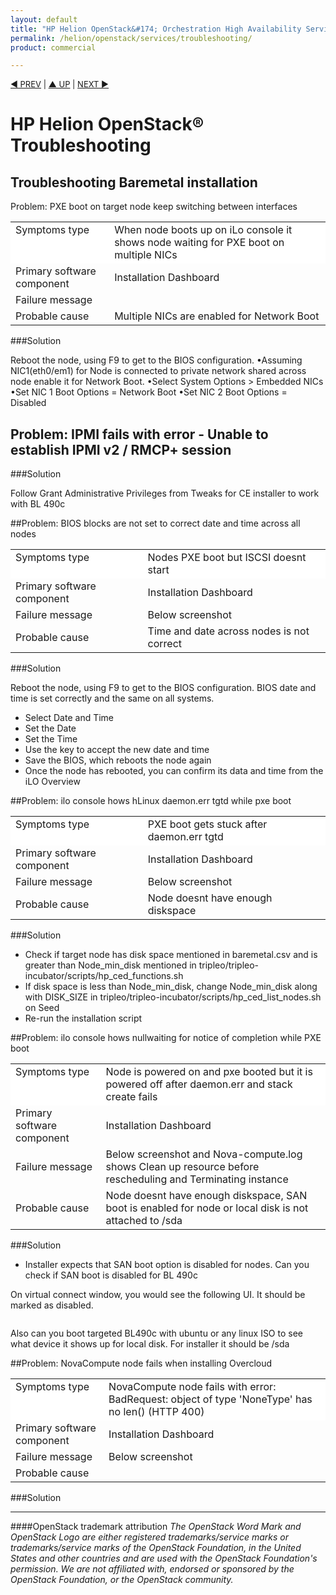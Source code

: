 ```yaml
---
layout: default
title: "HP Helion OpenStack&#174; Orchestration High Availability Service Overview"
permalink: /helion/openstack/services/troubleshooting/
product: commercial

---
```

<!--PUBLISHED-->

<script>

function PageRefresh {
onLoad="window.refresh"
}

PageRefresh();

</script>


<p style="font-size: small;"> <a href="/helion/openstack/services/object/overview/">&#9664; PREV</a> | <a href="/helion/openstack/services/overview/">&#9650; UP</a> | <a href="/helion/openstack/services/reporting/overview/"> NEXT &#9654</a> </p>


# HP Helion OpenStack&reg;  Troubleshooting


## Troubleshooting Baremetal installation

Problem: PXE boot on target node keep switching between interfaces

<table style="text-align: left; vertical-align: top;">

<tr style="background-color: white; text-align: left; vertical-align: top;">
<td>Symptoms type</td>
<td> When node boots up on iLo console it shows node waiting for PXE boot on multiple NICs </td>
</tr>
<td>Primary software component</td>
<td>Installation Dashboard</td>
</tr>
<td>Failure message </td>
<td></td>
</tr>
<td>Probable cause</td>
<td>Multiple NICs are enabled for Network Boot</td>
</tr>
</table>

###Solution

 Reboot the node, using F9 to get to the BIOS configuration.
•Assuming NIC1(eth0/em1) for Node is connected to private network shared across node enable it for Network Boot. •Select System Options > Embedded NICs
•Set NIC 1 Boot Options = Network Boot
•Set NIC 2 Boot Options = Disabled


## Problem: IPMI fails with error - Unable to establish IPMI v2 / RMCP+ session 

###Solution

Follow Grant Administrative Privileges from Tweaks for CE installer to work with BL 490c 

##Problem: BIOS blocks are not set to correct date and time across all nodes

<table style="text-align: left; vertical-align: top;">

<tr style="background-color: white; text-align: left; vertical-align: top;">
<td>Symptoms type</td>
<td> Nodes PXE boot but ISCSI doesnt start </td>
</tr>
<td>Primary software component</td>
<td>Installation Dashboard</td>
</tr>
<td>Failure message </td>
<td>Below screenshot</td>
</tr>
<td>Probable cause</td>
<td>Time and date across nodes is not correct</td>
</tr>
</table>

###Solution

Reboot the node, using F9 to get to the BIOS configuration. BIOS date and time is set correctly and the same on all systems.

- Select Date and Time
- Set the Date
- Set the Time
- Use the <ENTER> key to accept the new date and time
- Save the BIOS, which reboots the node again
- Once the node has rebooted, you can confirm its data and time from the iLO Overview

##Problem: ilo console hows hLinux daemon.err tgtd while pxe boot

<table style="text-align: left; vertical-align: top;">

<tr style="background-color: white; text-align: left; vertical-align: top;">
<td>Symptoms type</td>
<td>PXE boot gets stuck after daemon.err tgtd </td>
</tr>
<td>Primary software component</td>
<td>Installation Dashboard</td>
</tr>
<td>Failure message </td>
<td>Below screenshot</td>
</tr>
<td>Probable cause</td>
<td>Node doesnt have enough diskspace</td>
</tr>
</table>

###Solution

* Check if target node has disk space mentioned in baremetal.csv and is greater than Node_min_disk mentioned in tripleo/tripleo-incubator/scripts/hp_ced_functions.sh 
* If disk space is less than Node_min_disk, change Node_min_disk  along with DISK_SIZE in tripleo/tripleo-incubator/scripts/hp_ced_list_nodes.sh  on Seed 
* Re-run the installation script 


##Problem: ilo console hows nullwaiting for notice of completion while PXE boot

<table style="text-align: left; vertical-align: top;">

<tr style="background-color: white; text-align: left; vertical-align: top;">
<td>Symptoms type</td>
<td>Node is powered on and pxe booted but it is powered off after daemon.err and stack create fails</td>
</tr>
<td>Primary software component</td>
<td>Installation Dashboard</td>
</tr>
<td>Failure message </td>
<td>Below screenshot and Nova-compute.log shows Clean up resource before rescheduling and Terminating instance
</td>
</tr>
<td>Probable cause</td>
<td>Node doesnt have enough diskspace, SAN boot is enabled for node or local disk is not attached to /sda</td>
</tr>
</table>

###Solution

* Installer expects that SAN boot option is disabled for nodes. Can you check if SAN boot is disabled for BL 490c

On virtual connect window, you would see the following UI. It should be marked as disabled.

<image>

Also can you boot targeted BL490c with ubuntu or any linux ISO to see what device it shows up for local disk. For installer it should be /sda

##Problem: NovaCompute node fails when installing Overcloud


<table style="text-align: left; vertical-align: top;">

<tr style="background-color: white; text-align: left; vertical-align: top;">
<td>Symptoms type</td>
<td>NovaCompute node fails with error: BadRequest: object of type 'NoneType' has no len() (HTTP 400) </td>
</tr>
<td>Primary software component</td>
<td>Installation Dashboard</td>
</tr>
<td>Failure message </td>
<td>Below screenshot</td>
</tr>
<td>Probable cause</td>
<td</td>
</tr>
</table>

###Solution




----
####OpenStack trademark attribution
*The OpenStack Word Mark and OpenStack Logo are either registered trademarks/service marks or trademarks/service marks of the OpenStack Foundation, in the United States and other countries and are used with the OpenStack Foundation's permission. We are not affiliated with, endorsed or sponsored by the OpenStack Foundation, or the OpenStack community.*